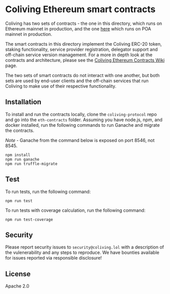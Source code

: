 # Coliving Ethereum smart contracts

Coliving has two sets of contracts - the one in this directory, which runs on Ethereum mainnet in
production, and the one
[here](https://github.com/dgc-network/coliving-protocol/tree/master/contracts) which runs on POA
mainnet in production.

The smart contracts in this directory implement the Coliving ERC-20 token, staking functionality, service
provider registration, delegator support and off-chain service version management. For a
more in depth look at the contracts and architecture, please see the
[Coliving Ethereum Contracts Wiki](https://github.com/dgc-network/coliving-protocol/wiki/Ethereum-Contracts-Overview)
page.

The two sets of smart contracts do not interact with one another, but both sets are used by end-user
clients and the off-chain services that run Coliving to make use of their respective
functionality.

## Installation

To install and run the contracts locally, clone the `coliving-protocol` repo and go into the
`eth-contracts` folder. Assuming you have node.js, npm, and docker installed, run the
following commands to run Ganache and migrate the contracts.

*Note* - Ganache from the command below is exposed on port 8546, not 8545.

```
npm install
npm run ganache
npm run truffle-migrate
```

## Test

To run tests, run the following command:

```
npm run test
```

To run tests with coverage calculation, run the following command:

```
npm run test-coverage
```

## Security

Please report security issues to `security@coliving.lol` with a description of the
vulenerability and any steps to reproduce. We have bounties available for issues reported
via responsible disclosure!

## License

Apache 2.0
